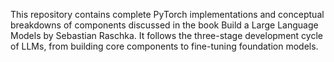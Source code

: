 This repository contains complete PyTorch implementations and conceptual breakdowns of components discussed in the book Build a Large Language Models by Sebastian Raschka. It follows the three-stage development cycle of LLMs, from building core components to fine-tuning foundation models.


